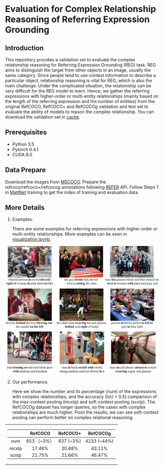 # Evaluation for Complex Relationship Reasoning of Referring Expression Grounding

## Introduction

This repository provides a validation set to evaluate the complex relationship reasoning for Referring Expression Grounding (REG) task. 
REG aims to distinguish the target from other objects in an image, usually the same category. Since people tend to use context information to describe a particular object, relationship reasoning is vital for REG, which is also the main challenge. Under the complicated situation, the relationship can be very difficult for the REG model to learn. 
Hence, we gather the referring expressions with higher-order or multi-entity relationships (mainly based on the length of the referring expression and the number of entities) from the original RefCOCO, RefCOCO+ and RefCOCOg validation and test set to evaluate the ability of models to reason the complex relationship. You can download the validation set in [cache](cache/prepro/). 

## Prerequisites

* Python 3.5
* Pytorch 0.4.1
* CUDA 8.0

## Data Prepare

Download the images from [MSCOCO](http://mscoco.org/dataset/#overview). Prepare the refcoco/refcoco+/refcocog annotations following [REFER](https://github.com/lichengunc/refer) API. Follow Steps 1 in [MattNet](https://github.com/lichengunc/MAttNet) training to get the index of training and evaluation data.


## More Details
1) Examples.
   
   There are some examples for referring expressions with higher-order or multi-entity relationships. More examples can be seen in [visualization.ipynb](visualization.ipynb). 
   
 ![example1](./pics/example1.png)
 ![example2](./pics/example2.png)
 ![example3](./pics/example3.png)
<!-- <center>Some examples of the validation set with complex relationship.</center> -->


2) Our performance.
   
   Here we show the number and its percentage (num) of the expressions with complex relationships, and the accuracy (IoU > 0.5) comparison of the max-context pooling (mcxtp) and soft-context pooling (scxtp). The RefCOCOg dataset has longer queries, so the cases with complex relationships are much higher. From the results, we can see soft-context pooling can perform better on complex relational reasoning.
<center>
<table>
<tr><td>

|  | RefCOCO | RefCOCO+ | RefCOCOg|
|:--:|:--:|:--:|:--:|
| num   |  653 （~3\%）   | 637 (~3\%)    |  4233 (~44\%)   |
| mcxtp | 17.46\% | 20.88\% | 43.11\% |
| scxtp | 21.75\% | 21.66\% | 46.47\% |

</td></tr> 
</table>
</center>
